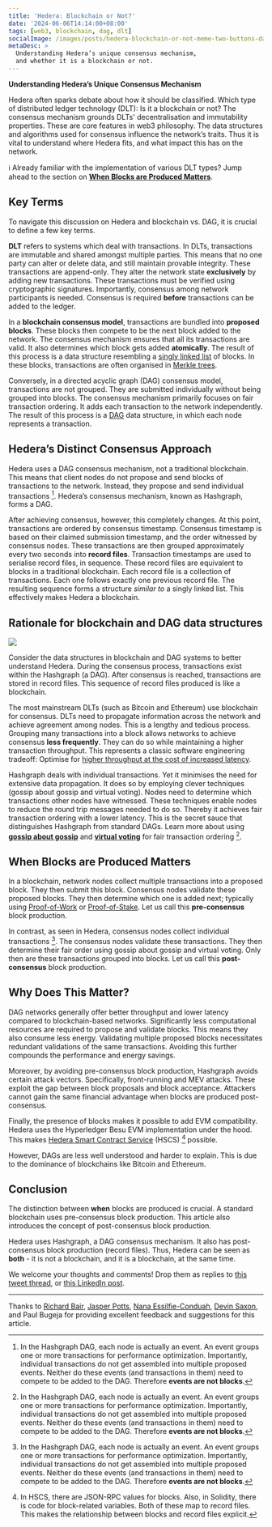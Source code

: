 ```yaml
---
title: 'Hedera: Blockchain or Not?'
date: '2024-06-06T14:14:00+08:00'
tags: [web3, blockchain, dag, dlt]
socialImage: /images/posts/hedera-blockchain-or-not-meme-two-buttons-dag-blockchain-hedera-banner.png
metaDesc: >
  Understanding Hedera’s unique consensus mechanism,
  and whether it is a blockchain or not.
---
```


**Understanding Hedera’s Unique Consensus Mechanism**

Hedera often sparks debate about how it should be classified.
Which type of distributed ledger technology (DLT):
Is it a blockchain or not?
The consensus mechanism grounds DLTs' decentralisation and
immutability properties.
These are core features in web3 philosophy.
The data structures and algorithms used for consensus influence the
network’s traits.
Thus it is vital to understand where Hedera fits,
and what impact this has on the network.

ℹ️ Already familiar with the implementation of various DLT types? Jump ahead to the section on
[**When Blocks are Produced Matters**](#heading-when-blocks-are-produced-matters).

## Key Terms

To navigate this discussion on Hedera and blockchain vs. DAG,
it is crucial to define a few key terms.

**DLT** refers to systems which deal with transactions.
In DLTs, transactions are immutable and shared amongst multiple parties.
This means that no one party can alter or delete data,
and still maintain provable integrity.
These transactions are append-only.
They alter the network state **exclusively** by adding new transactions.
These transactions must be verified using cryptographic signatures.
Importantly, consensus among network participants is needed.
Consensus is required **before** transactions can be added to the ledger.

In a **blockchain consensus model**,
transactions are bundled into **proposed blocks**.
These blocks then compete to be the next block added to the network.
The consensus mechanism ensures that all its transactions are valid.
It also determines which block gets added **atomically**.
The result of this process is a data structure resembling a
[singly linked list](https://en.wikipedia.org/wiki/Linked_list#Singly_linked_list)
of blocks.
In these blocks, transactions are often organised in
[Merkle trees](https://en.wikipedia.org/wiki/Merkle_tree).

Conversely, in a directed acyclic graph (DAG) consensus model,
transactions are not grouped.
They are submitted individually without being grouped into blocks.
The consensus mechanism primarily focuses on fair transaction ordering.
It adds each transaction to the network independently.
The result of this process is a
[DAG](https://en.wikipedia.org/wiki/Directed_acyclic_graph)
data structure, in which each node represents a transaction.

## Hedera’s Distinct Consensus Approach

Hedera uses a DAG consensus mechanism, not a traditional blockchain.
This means that client nodes do not propose and
send blocks of transactions to the network.
Instead, they propose and send individual transactions [^hashgraph-transaction-events].
Hedera’s consensus mechanism, known as Hashgraph, forms a DAG.

After achieving consensus, however, this completely changes.
At this point, transactions are ordered by consensus timestamp.
Consensus timestamp is based on their claimed submission timestamp,
and the order witnessed by consensus nodes.
These transactions are then grouped approximately every two seconds
into **record files**.
Transaction timestamps are used to serialise record files, in sequence.
These record files are equivalent to blocks in a traditional blockchain.
Each record file is a collection of transactions.
Each one follows exactly one previous record file.
The resulting sequence forms a structure *similar to* a singly linked list.
This effectively makes Hedera a blockchain.

## Rationale for blockchain and DAG data structures

![](/images/posts/hedera-blockchain-or-not-diagram-banner.jpeg)

Consider the data structures in blockchain and DAG systems
to better understand Hedera.
During the consensus process, transactions exist within the Hashgraph (a DAG).
After consensus is reached, transactions are stored in record files.
This sequence of record files produced is like a blockchain.

The most mainstream DLTs (such as Bitcoin and Ethereum)
use blockchain for consensus.
DLTs need to propagate information across the network
and achieve agreement among nodes.
This is a lengthy and tedious process.
Grouping many transactions into a block allows networks to
achieve consensus **less frequently**.
They can do so while maintaining a higher transaction throughput.
This represents a classic software engineering tradeoff:
Optimise for
[higher throughput at the cost of increased latency](https://stackoverflow.com/a/39187441/194982).

Hashgraph deals with individual transactions.
Yet it minimises the need for extensive data propagation.
It does so by employing clever techniques
(gossip about gossip and virtual voting).
Nodes need to determine which transactions other nodes have witnessed.
These techniques enable nodes to reduce the round trip messages
needed to do so.
Thereby it achieves fair transaction ordering with a lower latency.
This is the secret sauce that distinguishes Hashgraph from standard DAGs.
Learn more about using
[**gossip about gossip**](https://docs.hedera.com/hedera/core-concepts/hashgraph-consensus-algorithms/gossip-about-gossip) and
[**virtual voting**](https://docs.hedera.com/hedera/core-concepts/hashgraph-consensus-algorithms/virtual-voting)
for fair transaction ordering [^hashgraph-transaction-events].

## When Blocks are Produced Matters

In a blockchain, network nodes collect multiple transactions
into a proposed block.
They then submit this block.
Consensus nodes validate these proposed blocks.
They then determine which one is added next; typically using
[Proof-of-Work](https://en.wikipedia.org/wiki/Proof_of_work) or
[Proof-of-Stake](https://en.wikipedia.org/wiki/Proof_of_stake).
Let us call this **pre-consensus** block production.

In contrast, as seen in Hedera,
consensus nodes collect individual transactions [^hashgraph-transaction-events].
The consensus nodes validate these transactions.
They then determine their fair order using
gossip about gossip and virtual voting.
Only then are these transactions grouped into blocks.
Let us call this **post-consensus** block production.

## Why Does This Matter?

DAG networks generally offer better throughput and lower latency
compared to blockchain-based networks.
Significantly less computational resources are required to
propose and validate blocks.
This means they also consume less energy.
Validating multiple proposed blocks necessitates
redundant validations of the same transactions.
Avoiding this further compounds the performance and energy savings.

Moreover, by avoiding pre-consensus block production,
Hashgraph avoids certain attack vectors.
Specifically, front-running and MEV attacks.
These exploit the gap between block proposals and block acceptance.
Attackers cannot gain the same financial advantage
when blocks are produced post-consensus.

Finally, the presence of blocks makes it possible to add EVM compatibility.
Hedera uses the Hyperledger Besu EVM implementation under the hood.
This makes
[Hedera Smart Contract Service](https://hedera.com/smart-contract)
(HSCS) [^hedera-hscs-block-in-rpc-and-solidity] possible.

However, DAGs are less well understood and harder to explain.
This is due to the dominance of blockchains like Bitcoin and Ethereum.

## Conclusion

The distinction between **when** blocks are produced is crucial.
A standard blockchain uses pre-consensus block production.
This article also introduces the concept of post-consensus block production.

Hedera uses Hashgraph, a DAG consensus mechanism.
It also has post-consensus block production (record files).
Thus, Hedera can be seen as **both** -
it is not a blockchain, and it is a blockchain, at the same time.

We welcome your thoughts and comments!
Drop them as replies to
[this tweet thread](#TODO_link),
or [this LinkedIn post](#TODO_link).

----

Thanks to [Richard Bair](https://twitter.com/richardbair),
[Jasper Potts](https://twitter.com/jasperpotts),
[Nana Essilfie-Conduah](https://twitter.com/nconduah),
[Devin Saxon](https://twitter.com/dsax10),
and Paul Bugeja
for providing excellent feedback and suggestions for this article.

[^hashgraph-transaction-events]: In the Hashgraph DAG,
each node is actually an event.
An event groups one or more transactions for performance optimization.
Importantly, individual transactions do not get assembled
into multiple proposed events.
Neither do these events (and transactions in them)
need to compete to be added to the DAG.
Therefore **events are not blocks**.

[^hedera-hscs-block-in-rpc-and-solidity]: In HSCS,
there are JSON-RPC values for blocks.
Also, in Solidity, there is code for block-related variables.
Both of these map to record files.
This makes the relationship between blocks and record files explicit.
